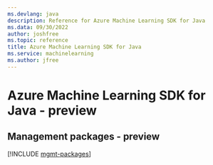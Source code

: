 ```yaml
---
ms.devlang: java
description: Reference for Azure Machine Learning SDK for Java
ms.data: 09/30/2022
author: joshfree
ms.topic: reference
title: Azure Machine Learning SDK for Java
ms.service: machinelearning
ms.author: jfree
---
```

# Azure Machine Learning SDK for Java - preview

## Management packages - preview
[!INCLUDE [mgmt-packages](machine-learning-mgmt-index.md)]